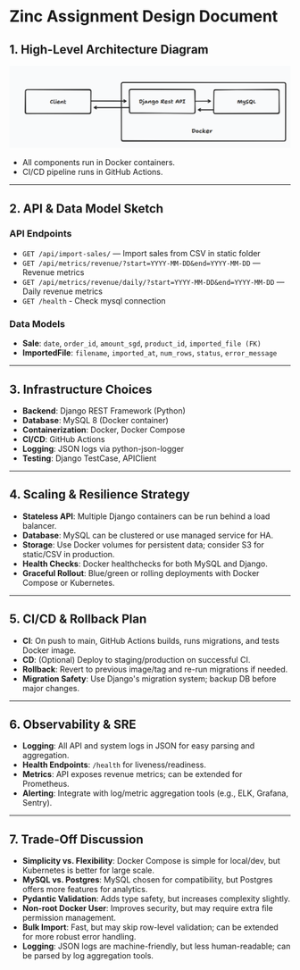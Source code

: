 # Zinc Assignment Design Document

## 1. High-Level Architecture Diagram

![arch](./docs/high-level-arch.png)
- All components run in Docker containers.
- CI/CD pipeline runs in GitHub Actions.

---

## 2. API & Data Model Sketch

### API Endpoints
- `GET /api/import-sales/` — Import sales from CSV in static folder
- `GET /api/metrics/revenue/?start=YYYY-MM-DD&end=YYYY-MM-DD` — Revenue metrics
- `GET /api/metrics/revenue/daily/?start=YYYY-MM-DD&end=YYYY-MM-DD` — Daily revenue metrics
- `GET /health` - Check mysql connection
### Data Models
- **Sale**: `date`, `order_id`, `amount_sgd`, `product_id`, `imported_file (FK)`
- **ImportedFile**: `filename`, `imported_at`, `num_rows`, `status`, `error_message`

---

## 3. Infrastructure Choices
- **Backend**: Django REST Framework (Python)
- **Database**: MySQL 8 (Docker container)
- **Containerization**: Docker, Docker Compose
- **CI/CD**: GitHub Actions
- **Logging**: JSON logs via python-json-logger
- **Testing**: Django TestCase, APIClient

---

## 4. Scaling & Resilience Strategy
- **Stateless API**: Multiple Django containers can be run behind a load balancer.
- **Database**: MySQL can be clustered or use managed service for HA.
- **Storage**: Use Docker volumes for persistent data; consider S3 for static/CSV in production.
- **Health Checks**: Docker healthchecks for both MySQL and Django.
- **Graceful Rollout**: Blue/green or rolling deployments with Docker Compose or Kubernetes.

---

## 5. CI/CD & Rollback Plan
- **CI**: On push to main, GitHub Actions builds, runs migrations, and tests Docker image.
- **CD**: (Optional) Deploy to staging/production on successful CI.
- **Rollback**: Revert to previous image/tag and re-run migrations if needed.
- **Migration Safety**: Use Django's migration system; backup DB before major changes.

---

## 6. Observability & SRE
- **Logging**: All API and system logs in JSON for easy parsing and aggregation.
- **Health Endpoints**: `/health` for liveness/readiness.
- **Metrics**: API exposes revenue metrics; can be extended for Prometheus.
- **Alerting**: Integrate with log/metric aggregation tools (e.g., ELK, Grafana, Sentry).

---

## 7. Trade-Off Discussion
- **Simplicity vs. Flexibility**: Docker Compose is simple for local/dev, but Kubernetes is better for large scale.
- **MySQL vs. Postgres**: MySQL chosen for compatibility, but Postgres offers more features for analytics.
- **Pydantic Validation**: Adds type safety, but increases complexity slightly.
- **Non-root Docker User**: Improves security, but may require extra file permission management.
- **Bulk Import**: Fast, but may skip row-level validation; can be extended for more robust error handling.
- **Logging**: JSON logs are machine-friendly, but less human-readable; can be parsed by log aggregation tools. 
